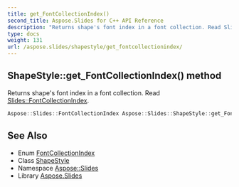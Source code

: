 ```yaml
---
title: get_FontCollectionIndex()
second_title: Aspose.Slides for C++ API Reference
description: "Returns shape's font index in a font collection. Read Slides::FontCollectionIndex."
type: docs
weight: 131
url: /aspose.slides/shapestyle/get_fontcollectionindex/
---
```

## ShapeStyle::get_FontCollectionIndex() method


Returns shape's font index in a font collection. Read [Slides::FontCollectionIndex](../../fontcollectionindex/).

```cpp
Aspose::Slides::FontCollectionIndex Aspose::Slides::ShapeStyle::get_FontCollectionIndex() override
```

## See Also

* Enum [FontCollectionIndex](../../fontcollectionindex/)
* Class [ShapeStyle](../)
* Namespace [Aspose::Slides](../../)
* Library [Aspose.Slides](../../../)